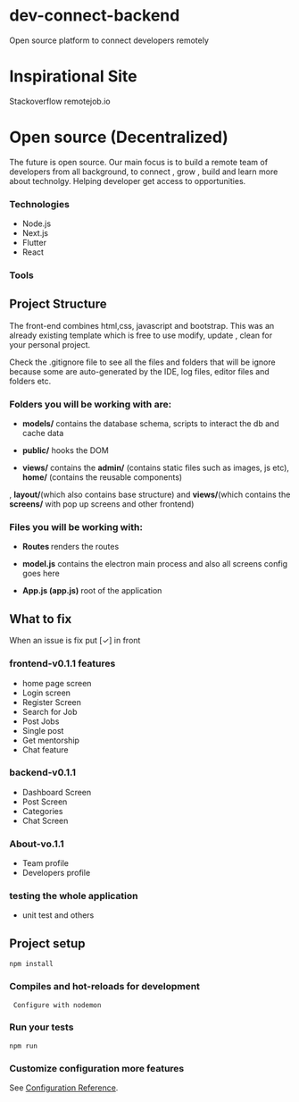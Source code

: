 # dev-connect-backend
Open source platform to connect developers remotely







Inspirational Site 
==================
Stackoverflow 
remotejob.io 



# Open source (Decentralized)

The future is open source. Our main focus is to build a remote team of developers from all background, to connect , grow , build 
and learn more about technolgy. Helping developer get access to opportunities.


### Technologies 

 - Node.js 
 - Next.js
 - Flutter 
 - React


### Tools 


<!-- ## Screenshot -->
<!-- <img src="/public/ui-readme/img-3.png"> -->


## Project Structure

The front-end combines html,css, javascript and bootstrap. This was an already existing template which is 
free to use modify, update , clean for your personal project. 

Check the .gitignore file to see all the files and folders that will be ignore because some are auto-generated by the IDE, log files, editor files and folders etc.

### Folders you will be working with are:

- <b>models/</b> contains the database schema, scripts to interact the db and cache data

- <b>public/</b> hooks the DOM

- <b>views/</b> contains the <b>admin/</b> (contains static files such as images, js etc), <b>home/</b> (contains the reusable components)

, <b>layout/</b>(which also contains base structure) and <b>views/</b>(which contains the <b>screens/</b> with pop up screens and other frontend)

### Files you will be working with:

- <b>Routes </b> renders the routes

- <b>model.js</b> contains the electron main process and also all screens config goes here

- <b>App.js (app.js)</b> root of the application


## What to fix

When an issue is fix put [✓] in front

### frontend-v0.1.1 features

- home page screen
- Login screen 
- Register Screen
- Search for Job 
- Post Jobs 
- Single post 
- Get mentorship
- Chat feature


### backend-v0.1.1

- Dashboard Screen 
- Post Screen 
- Categories
- Chat Screen


### About-vo.1.1
- Team profile
- Developers profile 



### testing the whole application

- unit test and others

## Project setup

```
npm install
```

### Compiles and hot-reloads for development

```
 Configure with nodemon 
```


### Run your tests

```
npm run 
```

### Customize configuration more features

See [Configuration Reference](`https://www.npmjs.com/`).
